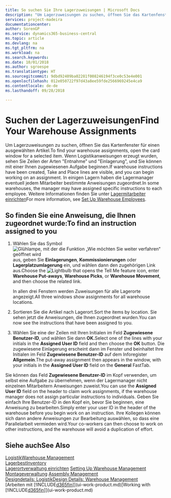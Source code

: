 ```yaml
---
title: So suchen Sie Ihre Lagerzuweisungen | Microsoft Docs
description: "Um Lagerzuweisungen zu suchen, öffnen Sie das Kartenfenster für einen ausgewählten Artikel. Wenn Logistikanweisungen erzeugt wurden, sehen Sie Zeilen der Arten \"Entnahme\" und \"Einlagerung\", und Sie können mit einer Ihnen zugewiesenen Aufgabe beginnen. In einigen Lagern haben die Lagermanager eventuell jedem Mitarbeiter bestimmte Anweisungen zugeordnet."
services: project-madeira
documentationcenter: 
author: SorenGP
ms.service: dynamics365-business-central
ms.topic: article
ms.devlang: na
ms.tgt_pltfrm: na
ms.workload: na
ms.search.keywords: 
ms.date: 10/01/2018
ms.author: sgroespe
ms.translationtype: HT
ms.sourcegitcommit: 9dbd92409ba02281f008246194f3ce0c53e4e001
ms.openlocfilehash: 012e050722f97d43a8ee59fde2566969245e4ca9
ms.contentlocale: de-de
ms.lasthandoff: 09/28/2018

---
```

# <a name="find-your-warehouse-assignments"></a><span data-ttu-id="9eacc-105">Suchen der Lagerzuweisungen</span><span class="sxs-lookup"><span data-stu-id="9eacc-105">Find Your Warehouse Assignments</span></span>
<span data-ttu-id="9eacc-106">Um Lagerzuweisungen zu suchen, öffnen Sie das Kartenfenster für einen ausgewählten Artikel.</span><span class="sxs-lookup"><span data-stu-id="9eacc-106">To find your warehouse assignments, open the card window for a selected item.</span></span> <span data-ttu-id="9eacc-107">Wenn Logistikanweisungen erzeugt wurden, sehen Sie Zeilen der Arten "Entnahme" und "Einlagerung", und Sie können mit einer Ihnen zugewiesenen Aufgabe beginnen.</span><span class="sxs-lookup"><span data-stu-id="9eacc-107">If warehouse instructions have been created, Take and Place lines are visible, and you can begin working on an assignment.</span></span> <span data-ttu-id="9eacc-108">In einigen Lagern haben die Lagermanager eventuell jedem Mitarbeiter bestimmte Anweisungen zugeordnet.</span><span class="sxs-lookup"><span data-stu-id="9eacc-108">In some warehouses, the manager may have assigned specific instructions to each employee.</span></span> <span data-ttu-id="9eacc-109">Weitere Informationen finden Sie unter [Lagermitarbeiter einrichten](warehouse-how-to-set-up-warehouse-employees.md)</span><span class="sxs-lookup"><span data-stu-id="9eacc-109">For more information, see [Set Up Warehouse Employees](warehouse-how-to-set-up-warehouse-employees.md).</span></span>

## <a name="to-find-an-instruction-assigned-to-you"></a><span data-ttu-id="9eacc-110">So finden Sie eine Anweisung, die Ihnen zugeordnet wurde:</span><span class="sxs-lookup"><span data-stu-id="9eacc-110">To find an instruction assigned to you</span></span>  
1.  <span data-ttu-id="9eacc-111">Wählen Sie das Symbol ![Glühlampe, mit der die Funktion „Wie möchten Sie weiter verfahren“ geöffnet wird](media/ui-search/search_small.png "Wie möchten Sie weiter verfahren?") aus, geben Sie **Einlagerungen**, **Kommissionierungen** oder **Lagerplatzumlagerung** ein, und wählen dann den zugehörigen Link aus.</span><span class="sxs-lookup"><span data-stu-id="9eacc-111">Choose the ![Lightbulb that opens the Tell Me feature](media/ui-search/search_small.png "Tell me what you want to do") icon, enter **Warehouse Put-aways**, **Warehouse Picks**, or **Warehouse Movement**, and then choose the related link.</span></span>

    <span data-ttu-id="9eacc-112">In allen drei Fenstern werden Zuweisungen für alle Lagerorte angezeigt.</span><span class="sxs-lookup"><span data-stu-id="9eacc-112">All three windows show assignments for all warehouse locations.</span></span>  

2. <span data-ttu-id="9eacc-113">Sortieren Sie die Artikel nach Lagerort.</span><span class="sxs-lookup"><span data-stu-id="9eacc-113">Sort the items by location.</span></span> <span data-ttu-id="9eacc-114">Sie sehen jetzt die Anweisungen, die Ihnen zugeordnet wurden.</span><span class="sxs-lookup"><span data-stu-id="9eacc-114">You can now see the instructions that have been assigned to you.</span></span>  
3. <span data-ttu-id="9eacc-115">Wählen Sie eine der Zeilen mit Ihren Initialen im Feld **Zugewiesene Benutzer-ID**, und wählen Sie dann **OK.**</span><span class="sxs-lookup"><span data-stu-id="9eacc-115">Select one of the lines with your initials in the **Assigned User ID** field and then choose the **OK** button.</span></span> <span data-ttu-id="9eacc-116">Die zugewiesene Einlagerung erscheint dann im Fenster und beinhaltet Ihre Initialen im Feld **Zugewiesene Benutzer-ID** auf dem Inforegister **Allgemein**.</span><span class="sxs-lookup"><span data-stu-id="9eacc-116">The put-away assignment then appears in the window, with your initials in the **Assigned User ID** field on the **General** FastTab.</span></span>  

<span data-ttu-id="9eacc-117">Sie können das Feld **Zugewiesene Benutzer-ID** im Kopf verwenden, um selbst eine Aufgabe zu übernehmen, wenn der Lagermanager nicht einzelnen Mitarbeitern Anweisungen zuweist.</span><span class="sxs-lookup"><span data-stu-id="9eacc-117">You can use the **Assigned User ID** field on the header to claim work assignments, if the warehouse manager does not assign particular instructions to individuals.</span></span> <span data-ttu-id="9eacc-118">Geben Sie einfach Ihre Benutzer-ID in den Kopf ein, bevor Sie beginnen, eine Anweisung zu bearbeiten.</span><span class="sxs-lookup"><span data-stu-id="9eacc-118">Simply enter your user ID in the header of the warehouse before you begin work on an instruction.</span></span> <span data-ttu-id="9eacc-119">Ihre Kollegen können sich dann andere Anweisungen zur Bearbeitung auswählen, so dass eine Parallelarbeit vermieden wird.</span><span class="sxs-lookup"><span data-stu-id="9eacc-119">Your co-workers can then choose to work on other instructions, and the warehouse will avoid a duplication of effort.</span></span>  

## <a name="see-also"></a><span data-ttu-id="9eacc-120">Siehe auch</span><span class="sxs-lookup"><span data-stu-id="9eacc-120">See Also</span></span>  
[<span data-ttu-id="9eacc-121">Logistik</span><span class="sxs-lookup"><span data-stu-id="9eacc-121">Warehouse Management</span></span>](warehouse-manage-warehouse.md)  
[<span data-ttu-id="9eacc-122">Lagerbest</span><span class="sxs-lookup"><span data-stu-id="9eacc-122">Inventory</span></span>](inventory-manage-inventory.md)  
<span data-ttu-id="9eacc-123">[Lagerortverwaltung einrichten](warehouse-setup-warehouse.md)   </span><span class="sxs-lookup"><span data-stu-id="9eacc-123">[Setting Up Warehouse Management](warehouse-setup-warehouse.md)   </span></span>  
<span data-ttu-id="9eacc-124">[Montageverwaltung](assembly-assemble-items.md)  </span><span class="sxs-lookup"><span data-stu-id="9eacc-124">[Assembly Management](assembly-assemble-items.md)  </span></span>  
[<span data-ttu-id="9eacc-125">Designdetails: Logistik</span><span class="sxs-lookup"><span data-stu-id="9eacc-125">Design Details: Warehouse Management</span></span>](design-details-warehouse-management.md)  
<span data-ttu-id="9eacc-126">[Arbeiten mit [!INCLUDE[d365fin](includes/d365fin_md.md)]](ui-work-product.md)</span><span class="sxs-lookup"><span data-stu-id="9eacc-126">[Working with [!INCLUDE[d365fin](includes/d365fin_md.md)]](ui-work-product.md)</span></span> 

